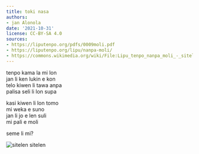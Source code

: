 ```yaml
---
title: toki nasa
authors:
- jan Alonola
date: '2021-10-31'
license: CC-BY-SA 4.0
sources:
- https://liputenpo.org/pdfs/0009moli.pdf
- https://liputenpo.org/lipu/nanpa-moli/
- https://commons.wikimedia.org/wiki/File:Lipu_tenpo_nanpa_moli_-_sitelen_sitelen.png
---
```


tenpo kama la mi lon  
jan li ken lukin e kon  
telo kiwen li tawa anpa  
palisa seli li lon supa

kasi kiwen li lon tomo  
mi weka e suno  
jan li jo e len suli  
mi pali e moli

seme li mi?

![sitelen sitelen](https://upload.wikimedia.org/wikipedia/commons/d/d5/Lipu_tenpo_nanpa_moli_-_sitelen_sitelen.png)